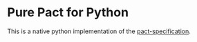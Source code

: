 # Pure Pact for Python

This is a native python implementation of the
[pact-specification](https://github.com/pact-foundation/pact-specification).
